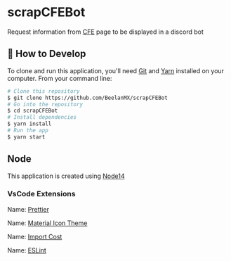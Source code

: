 # scrapCFEBot

Request information from [CFE](https://msc.cfe.mx/Aplicaciones/NCFE/Concursos/) page to be displayed in a discord bot

## 📰 How to Develop

To clone and run this application, you'll need [Git](https://git-scm.com) and [Yarn](https://classic.yarnpkg.com/en/docs/install#windows-stable)  installed on your computer. From your command line:

```bash
# Clone this repository
$ git clone https://github.com/BeelanMX/scrapCFEBot
# Go into the repository
$ cd scrapCFEBot
# Install dependencies
$ yarn install
# Run the app
$ yarn start
```

## Node

This application is created using [Node14](https://nodejs.org/dist/latest-v14.x/docs/api/)

### VsCode Extensions

Name: [Prettier](https://marketplace.visualstudio.com/items?itemName=esbenp.prettier-vscode)

Name: [Material Icon Theme](https://marketplace.visualstudio.com/items?itemName=PKief.material-icon-theme)

Name: [Import Cost](https://marketplace.visualstudio.com/items?itemName=wix.vscode-import-cost)

Name: [ESLint](https://marketplace.visualstudio.com/items?itemName=dbaeumer.vscode-eslint)

